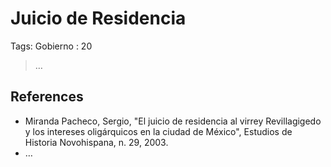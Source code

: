 # Juicio de Residencia

Tags: Gobierno
: 20

> …
> 

## References

- Miranda Pacheco, Sergio, "El juicio de residencia al virrey Revillagigedo y los intereses oligárquicos en la ciudad de México", Estudios de Historia Novohispana, n. 29, 2003.
- …